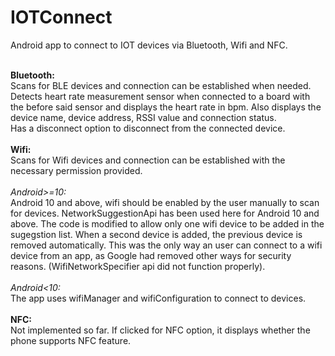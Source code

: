 # IOTConnect
Android app to connect to IOT devices via Bluetooth, Wifi and NFC.
<br>
<br>

**Bluetooth:**
<br>
Scans for BLE devices and connection can be established when needed. Detects heart rate measurement sensor when connected to a board with the before said sensor and displays the heart rate in bpm. Also displays the device name, device address, RSSI value and connection status.
<br>
Has a disconnect option to disconnect from the connected device.
<br>
<br>
**Wifi:**
<br>
Scans for Wifi devices and connection can be established with the necessary permission provided. 
<br>
<br>
*Android>=10:*<br>
Android 10 and above, wifi should be enabled by the user manually to scan for devices. NetworkSuggestionApi has been used here for Android 10 and above. The code is modified to allow only one wifi device to be added in the sugegstion list. When a second device is added, the previous device is removed automatically. This was the only way an user can connect to a wifi device from an app, as Google had removed other ways for security reasons. (WifiNetworkSpecifier api did not function properly).
<br>
<br>
*Android<10:*<br>
The app uses wifiManager and wifiConfiguration to connect to devices.
<br>
<br>
**NFC:**<br>
Not implemented so far. If clicked for NFC option, it displays whether the phone supports NFC feature.
